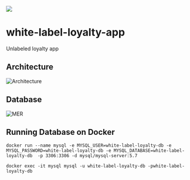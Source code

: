 ![](https://github.com/cassiodiego/white-label-loyalty-app/workflows/white-label-loyalty-app/badge.svg)

# white-label-loyalty-app
Unlabeled loyalty app

## Architecture
![Architecture](https://github.com/cassiodiego/white-label-loyalty-doc/raw/master/Images/white-label-loyalty-app.png)

## Database
![MER](https://github.com/cassiodiego/white-label-loyalty-doc/raw/master/Images/white-label-loyalty-db.png)

## Running Database on Docker
```
docker run --name mysql -e MYSQL_USER=white-label-loyalty-db -e MYSQL_PASSWORD=white-label-loyalty-db -e MYSQL_DATABASE=white-label-loyalty-db  -p 3306:3306 -d mysql/mysql-server:5.7
```
```
docker exec -it mysql mysql -u white-label-loyalty-db -pwhite-label-loyalty-db
```
